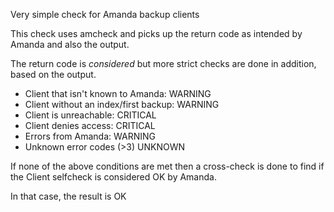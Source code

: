 Very simple check for Amanda backup clients

This check uses amcheck and picks up the return code 
as intended by Amanda and also the output.

The return code is *considered* but more strict checks
are done in addition, based on the output.

- Client that isn't known to Amanda:		WARNING
- Client without an index/first backup:  	WARNING
- Client is unreachable:			CRITICAL
- Client denies access:				CRITICAL
- Errors from Amanda: 				WARNING
- Unknown error codes (>3)			UNKNOWN

If none of the above conditions are met then a cross-check 
is done to find if the Client selfcheck is considered OK by Amanda.

In that case, the result is			OK



